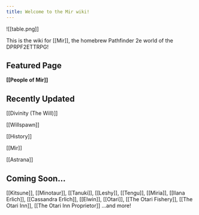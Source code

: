 ```yaml
---
title: Welcome to the Mir wiki!
---
```

![[table.png]]

This is the wiki for [[Mir]], the homebrew Pathfinder 2e world of the DPRPF2ETTRPG!
## Featured Page
**[[People of Mir]]**
## Recently Updated
[[Divinity (The Will)]]

[[Willspawn]]

[[History]]

[[Mir]]

[[Astrana]]
## Coming Soon...
[[Kitsune]],
[[Minotaur]],
[[Tanuki]],
[[Leshy]],
[[Tengu]],
[[Miria]],
[[Ilana Erlich]],
[[Cassandra Erlich]],
[[Elwin]],
[[Otari]],
[[The Otari Fishery]],
[[The Otari Inn]],
[[The Otari Inn Proprietor]]
...and more!